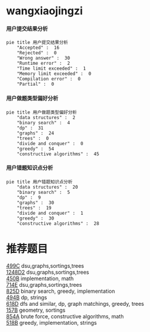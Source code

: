 # wangxiaojingzi

<!-- tabs:start -->



#### **用户提交结果分析**

```mermaid
pie title 用户提交结果分析
    "Accepted" :  16
    "Rejected" :  0
    "Wrong answer" :  30
    "Runtime error" :  2
    "Time limit exceeded" :  1
    "Memory limit exceeded" :  0
    "Compilation error" :  0
    "Partial" :  0
```

#### **用户做题类型偏好分析**

```mermaid
pie title 用户做题类型偏好分析
    "data structures" :  2
    "binary search" :  4
    "dp" :  31
    "graphs" :  24
    "trees" :  0
    "divide and conquer" :  0
    "greedy" :  54
    "constructive algorithms" :  45
```
#### **用户错题知识点分析**

```mermaid
pie title 用户错题知识点分析
    "data structures" :  20
    "binary search" :  5
    "dp" :  9
    "graphs" :  30
    "trees" :  19
    "divide and conquer" :  1
    "greedy" :  30
    "constructive algorithms" :  28
```



<!-- tabs:end -->
# 推荐题目
[499C](https://codeforces.com/contest/499/problem/C)		dsu,graphs,sortings,trees		  
[1248D2](https://codeforces.com/contest/1248D/problem/2)		dsu,graphs,sortings,trees		  
[450B](https://codeforces.com/contest/450/problem/B)		implementation,
                        math		  
[714E](https://codeforces.com/contest/714/problem/E)		dsu,graphs,sortings,trees		  
[825D](https://codeforces.com/contest/825/problem/D)		binary search,
                        greedy,
                        implementation		  
[494B](https://codeforces.com/contest/494/problem/B)		dp,
                        strings		  
[618D](https://codeforces.com/contest/618/problem/D)		dfs and similar,
                        dp,
                        graph matchings,
                        greedy,
                        trees		  
[157B](https://codeforces.com/contest/157/problem/B)		geometry,
                        sortings		  
[854A](https://codeforces.com/contest/854/problem/A)		brute force,
                        constructive algorithms,
                        math		  
[518B](https://codeforces.com/contest/518/problem/B)		greedy,
                        implementation,
                        strings		  
